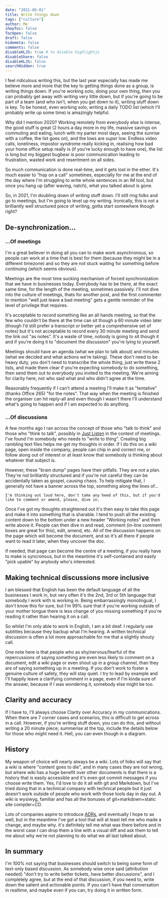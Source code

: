 ```yaml
---
date: "2021-05-01"
title: Write things down
tags: ["culture"]
author: Me
showToc: false
TocOpen: false
draft: false
hidemeta: false
comments: false
disableHLJS: true # to disable highlightjs
disableShare: false
disableHLJS: false
searchHidden: true
---
```


I feel ridiculous writing this, but the last year especially has made me believe more and more that the key to getting things done as a group, is writing things down.  If you're working solo, doing your own thing, then you can probably get away with writing very little down, but if you're going to be part of a team (and who isn't, when you get down to it), writing stuff down is key.  To be honest, even working solo, writing a daily TODO list (which I'll probably write up some time) is amazingly helpful.

Why did I mention 2020?  Working remotely from everybody else is intense, the good stuff is great (2 hours a day more in my life, massive savings on commuting and eating, lunch with my parter most days, seeing the sunrise with a coffee, the list goes on), and the lows are *super* low.  Endless video calls, loneliness, impostor syndrome really kicking in, realising how bad your home office setup really is (if you're lucky enough to have one), the list is long but my biggest bugbear is poor communication leading to frustration, wasted work and resentment on all sides.

So much communication is done real-time, and it gets lost in the ether.  It's much easier to "hop on a call" sometimes, especially for me at the end of the day where I'm struggling to write whole sentences in an IM tool, but once you hang up (after waving, natch), what you talked about is gone.

So, in 2021, I'm doubling down of writing stuff down.  I'll still ring folks and go to meetings, but I'm going to level up my writing.  Ironically, this is not a brilliantly well structured piece of writing, gotta start somewhere though right?


## De-synchronization...


### ...Of meetings

I'm a great believer in doing all you can to make work asynchronous, so people can work at a time that is best for them (because they might be in a different timezone) and so they are not stuck waiting for something before continuing (which seems obvious).

Meetings are the most time sucking mechanism of forced synchronization that we have in businesses today.  Everybody has to be there, at the exact same time, for the length of the meeting, sometimes passively.  I'll not dive into the culture of meetings, thats for another post, and the first commenter to mention "well just leave a bad meeting" gets a gentle reminder of the level of privilege that requires.

It's acceptable to record something like an all hands meeting, so that the few who couldn't be there at the time can sit though a 60 minute video later (though I'd still prefer a transcript or better yet a comprehensive set of notes) but it's not acceptable to record every 30 minute meeting and send the link out "as notes".  It's a waste of time, nobody is going to sit though it and if you're doing it to "document the discussion" you're lying to yourself.

Meetings should have an agenda (what we plan to talk about) and minutes (what we decided and what actions we're taking).  These don't need to be heavy duty, you don't need to transcribe the whole thing, just write these 2 lists, and made them clear if you're expecting somebody to do something, then send them out to everybody you invited to the meeting.  We're aiming for clarity here, not who said what and who didn't agree at the time.

Reasonably frequently if I can't attend a meeting I'll make it as "tentative" (thanks Office 265) "for the notes".  That way when the meeting is finished the organiser can hit reply-all and even though I wasn't there I'll understand what's going to happen and if I am expected to do anything.


### ...Of discussions

A few months ago I ran across the concept of those who "talk to think" and those who "think to talk", possibly in [Just Listen](https://www.amazon.co.uk/Just-Listen-Discover-Getting-Absolutely/dp/0814436471?dchild=1&keywords=just+listen&qid=1619872389&sr=8-1&linkCode=ll1&tag=hhkudac-21&linkId=33b4855dc2bcafeda2bf6cd338bac0d5&language=en_GB&ref_=as_li_ss_tl) in the context of meetings.  I've found I'm somebody who needs to "write to thing".  Creating big rambling text files helps me get my thoughts in order.  If I do this on a wiki page, open inside the company, people can chip in and correct me, or follow along out of interest or at least know that somebody is thinking about whatever that subject is.

However, these "brain dump" pages have their pitfalls.  They are not a plan.  They're not brilliantly structured and if you're not careful they can be accidentally taken as gospel, causing chaos.  To help mitigate that, I generally not have a banner across the top, something along the lines of...

``` I'm thinking out loud here, don't take any heed of this, but if you'd like to comment or amend, please, dive in. ```

Once I've got my thoughts straightened out it's then easy to take this page and make it into something that is sharable.  I tend to push all the existing content down to the bottom under a new header "Working notes" and then write above it.  People can then dive in and read, comment (in-line comment boxes are great for this), edit, amend, etc.  All of the discussion happens on the page which will become the document, and so it's all there if people want to read it later, when they uncover the doc.

If needed, that page can become the centre of a meeting, if you really have to make is syncronous, but in the meantime it's self-contained and easily "pick upable" by anybody who's interested.

## Making technical discussions more inclusive

I am blessed that English has been the default language of all the businesses I work in, but very often it's the 2nd, 3rd or 5th language that somebody I work with is working in.  Being embarrassingly monolingual, I don't know this for sure, but I'm 99% sure that if you're working outside of your mother tongue there is less change of you missing something if you're reading it rather than hearing it on a call.

So whilst I'm only able to work in English, I am a bit deaf.  I regularly use subtitles because they backup what I'm hearing.  A written technical discussion is often a lot more approachable for me that a slightly shouty call.

One note here is that people who as shy/nervous/fearful of the repercussions of saying something are even less likely to comment on a document, edit a wiki page or even shout up in a group channel, than they are of saying something up in a meeting.  If you don't work to foster a genuine culture of safety, they will stay quiet.  I try to lead by example and I'll happily leave a clarifying comment in a page, even if I'm kinda sure of the answer, because if I was wondering it, somebody else might be too.

## Clarity and accuracy

If I have to, I'll always choose Clarity over Accuracy in my communications.  When there are 7 corner cases and scenarios, this is difficult to get across in a call.  However, if you're writing stuff down, you can do this, and without writing a 20 minute piece; summerise at the top, include the details below for those who might need it.  Hell, you can even though in a diagram.



## History

My weapon of choice will nearly always be a wiki.  Lots of folks will say that a wiki is where "content goes to die", and in many cases they are not wrong, but where wiki has a huge benefit over other documents is that there is a history that is easily accessible and it's even got commit messages if you choose write them.  Yes, I'd love to do it all with git and Markdown, but I've tried doing that in a technical company with technical people but it just doesn't work outside of people who work with those tools day in day out.  A wiki is wysiwyg, familiar and has all the bonuses of git+markdown+static site compiler+CD.

Lots of companies aspire to introduce [ADRs](https://adr.github.io/), and eventually I hope to as well, but in the meantime I've got a tool that will at least tell me who made a change, and maybe why.  it's definitely tell me what was there before and in the worst case I can drop them a line with a visual diff and ask them to tell me about why we're not planning to do what we all last talked about.

## In summary 

I'm 100% not saying that businesses should switch to being some form of text-only based discussion.  As somebody wise once said (attribution needed) "don't try to write better tickets, have better discussions", and I completely agree, but at the end of that discussion, if you need to, write down the salient and actionable points.  If you can't have that conversation in realtime, and maybe even if you can, try doing it in written form.
